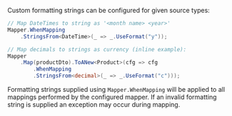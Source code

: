 Custom formatting strings can be configured for given source types:

```cs
// Map DateTimes to string as '<month name> <year>'
Mapper.WhenMapping
    .StringsFrom<DateTime>(_ => _.UseFormat("y"));

// Map decimals to strings as currency (inline example):
Mapper
    .Map(productDto).ToANew<Product>(cfg => cfg
        .WhenMapping
        .StringsFrom<decimal>(_ => _.UseFormat("c")));
```

Formatting strings supplied using `Mapper.WhenMapping` will be applied to all mappings performed by the configured mapper. If an invalid formatting string is supplied an exception may occur during mapping.